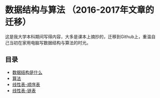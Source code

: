 # 数据结构与算法 （2016-2017年文章的迁移）
这是我大学本科期间写得内容，大多是课本上摘抄的，迁移到Github上，重温自己当初在家用电脑写数据结构与算法的时光。

## 目录
- [数据结构是什么](./1-数据结构是什么.md)
- [算法](./2-算法.md)
- [线性表-顺序表](./3-线性表-顺序表.md)
- [线性表-链表](./4-线性表-链表.md)